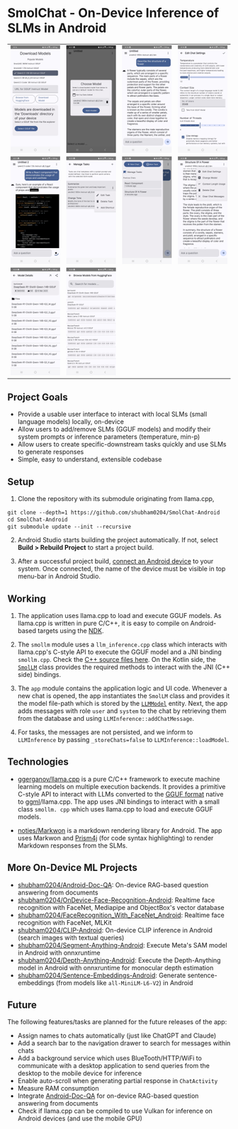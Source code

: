 # SmolChat - On-Device Inference of SLMs in Android

<table>
<tr>
<td>
<img src="resources/app_screenshots/1.jpg" alt="app_img_01">
</td>
<td>
<img src="resources/app_screenshots/2.jpg" alt="app_img_02">
</td>
<td>
<img src="resources/app_screenshots/3.jpg" alt="app_img_03">
</td>
<td>
<img src="resources/app_screenshots/4.jpg" alt="app_img_04">
</td>
</tr>
<tr>
<td>
<img src="resources/app_screenshots/5.jpg" alt="app_img_05">
</td>
<td>
<img src="resources/app_screenshots/6.jpg" alt="app_img_06">
</td>
<td>
<img src="resources/app_screenshots/7.jpg" alt="app_img_07">
</td>
<td>
<img src="resources/app_screenshots/8.jpg" alt="app_img_08">
</td>
</tr>
<tr>
<td>
<img src="resources/app_screenshots/9.jpg" alt="app_img_09">
</td>
<td>
<img src="resources/app_screenshots/10.jpg" alt="app_img_10">
</td>
</tr>
</table>

## Project Goals

- Provide a usable user interface to interact with local SLMs (small language models) locally, on-device
- Allow users to add/remove SLMs (GGUF models) and modify their system prompts or inference parameters (temperature, 
  min-p)
- Allow users to create specific-downstream tasks quickly and use SLMs to generate responses
- Simple, easy to understand, extensible codebase

## Setup

1. Clone the repository with its submodule originating from llama.cpp,

```commandline
git clone --depth=1 https://github.com/shubham0204/SmolChat-Android
cd SmolChat-Android
git submodule update --init --recursive
```

2. Android Studio starts building the project automatically. If not, select **Build > Rebuild Project** to start a project build.

3. After a successful project build, [connect an Android device](https://developer.android.com/studio/run/device) to your system. Once connected, the name of the device must be visible in top menu-bar in Android Studio.

## Working

1. The application uses llama.cpp to load and execute GGUF models. As llama.cpp is written in pure C/C++, it is easy 
   to compile on Android-based targets using the [NDK](https://developer.android.com/ndk). 

2. The `smollm` module uses a `llm_inference.cpp` class which interacts with llama.cpp's C-style API to execute the 
   GGUF model and a JNI binding `smollm.cpp`. Check the [C++ source files here](https://github.com/shubham0204/SmolChat-Android/tree/main/smollm/src/main/cpp). On the Kotlin side, the [`SmolLM`](https://github.com/shubham0204/SmolChat-Android/blob/main/smollm/src/main/java/io/shubham0204/smollm/SmolLM.kt) class provides 
   the required methods to interact with the JNI (C++ side) bindings.

3. The `app` module contains the application logic and UI code. Whenever a new chat is opened, the app instantiates 
   the `SmolLM` class and provides it the model file-path which is stored by the [`LLMModel`](https://github.com/shubham0204/SmolChat-Android/blob/main/app/src/main/java/io/shubham0204/smollmandroid/data/DataModels.kt) entity.
   Next, the app adds messages with role `user` and `system` to the chat by retrieving them from the database and
   using `LLMInference::addChatMessage`.

4. For tasks, the messages are not persisted, and we inform to `LLMInference` by passing `_storeChats=false` to
   `LLMInference::loadModel`.

## Technologies

* [ggerganov/llama.cpp](https://github.com/ggerganov/llama.cpp) is a pure C/C++ framework to execute machine learning 
  models on multiple execution backends. It provides a primitive C-style API to interact with LLMs 
  converted to the [GGUF format](https://github.com/ggerganov/ggml/blob/master/docs/gguf.md) native to [ggml](https://github.com/ggerganov/ggml)/llama.cpp. The app uses JNI bindings to interact with a small class `smollm.
  cpp` which uses llama.cpp to load and execute GGUF models.

* [noties/Markwon](https://github.com/noties/Markwon) is a markdown rendering library for Android. The app uses 
  Markwon and [Prism4j](https://github.com/noties/Prism4j) (for code syntax highlighting) to render Markdown responses 
  from the SLMs.

## More On-Device ML Projects

- [shubham0204/Android-Doc-QA](https://github.com/shubham0204/Android-Document-QA): On-device RAG-based question 
  answering from documents
- [shubham0204/OnDevice-Face-Recognition-Android](https://github.com/shubham0204/OnDevice-Face-Recognition-Android): 
  Realtime face recognition with FaceNet, Mediapipe and ObjectBox's vector database
- [shubham0204/FaceRecognition_With_FaceNet_Android](https://github.com/shubham0204/OnDevice-Face-Recognition-Android):
  Realtime face recognition with FaceNet, MLKit
- [shubham0204/CLIP-Android](https://github.com/shubham0204/CLIP-Android): On-device CLIP inference in Android 
  (search images with textual queries)
- [shubham0204/Segment-Anything-Android](https://github.com/shubham0204/Segment-Anything-Android): Execute Meta's 
  SAM model in Android with onnxruntime
- [shubham0204/Depth-Anything-Android](https://github.com/shubham0204/Depth-Anything-Android): Execute the 
  Depth-Anything model in Android with onnxruntime for monocular depth estimation
- [shubham0204/Sentence-Embeddings-Android](https://github.com/shubham0204/Sentence-Embeddings-Android): Generate 
  sentence-embeddings (from models like `all-MiniLM-L6-V2`) in Android

## Future

The following features/tasks are planned for the future releases of the app:

- Assign names to chats automatically (just like ChatGPT and Claude)
- Add a search bar to the navigation drawer to search for messages within chats
- Add a background service which uses BlueTooth/HTTP/WiFi to communicate with a desktop application to send queries 
  from the desktop to the mobile device for inference
- Enable auto-scroll when generating partial response in `ChatActivity`
- Measure RAM consumption
- Integrate [Android-Doc-QA](https://github.com/shubham0204/Android-Document-QA) for on-device RAG-based question answering from documents
- Check if llama.cpp can be compiled to use Vulkan for inference on Android devices (and use the mobile GPU)